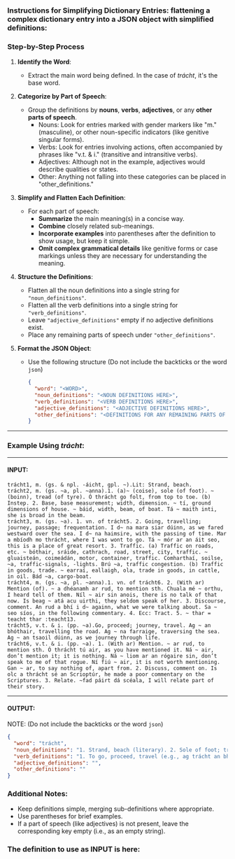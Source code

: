 ### Instructions for Simplifying Dictionary Entries: flattening a complex dictionary entry into a JSON object with simplified definitions:

### Step-by-Step Process

1. **Identify the Word**:
   - Extract the main word being defined. In the case of *trácht*, it's the base word.

2. **Categorize by Part of Speech**:
   - Group the definitions by **nouns**, **verbs**, **adjectives**, or any **other parts of speech**.
     - Nouns: Look for entries marked with gender markers like "m." (masculine), or other noun-specific indicators (like genitive singular forms).
     - Verbs: Look for entries involving actions, often accompanied by phrases like "v.t. & i." (transitive and intransitive verbs).
     - Adjectives: Although not in the example, adjectives would describe qualities or states.
     - Other: Anything not falling into these categories can be placed in "other_definitions."

3. **Simplify and Flatten Each Definition**:
   - For each part of speech:
     - **Summarize** the main meaning(s) in a concise way.
     - **Combine** closely related sub-meanings.
     - **Incorporate examples** into parentheses after the definition to show usage, but keep it simple.
     - **Omit complex grammatical details** like genitive forms or case markings unless they are necessary for understanding the meaning.

4. **Structure the Definitions**:
   - Flatten all the noun definitions into a single string for `"noun_definitions"`.
   - Flatten all the verb definitions into a single string for `"verb_definitions"`.
   - Leave `"adjective_definitions"` empty if no adjective definitions exist.
   - Place any remaining parts of speech under `"other_definitions"`.

5. **Format the JSON Object**:
   - Use the following structure (Do not include the backticks or the word `json`)
     ```json
     {
       "word": "<WORD>",
       "noun_definitions": "<NOUN DEFINITIONS HERE>",
       "verb_definitions": "<VERB DEFINITIONS HERE>",
       "adjective_definitions": "<ADJECTIVE DEFINITIONS HERE>",
       "other_definitions": "<DEFINITIONS FOR ANY REMAINING PARTS OF SPEECH HERE>"
     }
     ```

---

### Example Using *trácht*:

---

#### **INPUT**:
```
trácht1, m. (gs. & npl. -áicht, gpl. ~).Lit: Strand, beach.
trácht2, m. (gs. ~a, pl. ~anna).1. (a)~ (coise), sole (of foot). ~ (boinn), tread (of tyre). Ó thrácht go folt, from top to toe. (b) Instep. 2. Base, base measurement; width, dimension. ~ tí, ground dimensions of house. ~ báid, width, beam, of boat. Tá ~ maith inti, she is broad in the beam.
trácht3, m. (gs. ~a). 1. vn. of trácht5. 2. Going, travelling; journey, passage; frequentation. I d~ na mara siar dúinn, as we fared westward over the sea. I d~ na haimsire, with the passing of time. Mar a mbíodh mo thrácht, where I was wont to go. Tá ~ mór ar an áit seo, this is a place of great resort. 3. Traffic. (a) Traffic on roads, etc. ~ bóthair, sráide, cathrach, road, street, city, traffic. ~ gluaisteán, coimeádán, motor, container, traffic. Comharthaí, soilse, ~a, traffic-signals, -lights. Brú ~a, traffic congestion. (b) Traffic in goods, trade. ~ earraí, eallaigh, ola, trade in goods, in cattle, in oil. Bád ~a, cargo-boat.
trácht4, m. (gs. ~a, pl. ~anna).1. vn. of trácht6. 2. (With ar) Mention (of). ~ a dhéanamh ar rud, to mention sth. Chuala mé ~ orthu, I heard tell of them. Níl ~ air sin anois, there is no talk of that now. Is beag ~ atá acu uirthi, they seldom speak of her. 3. Discourse, comment. An rud a bhí i d~ againn, what we were talking about. Sa ~ seo síos, in the following commentary. 4. Ecc: Tract. 5. ~ thar = teacht thar :teacht13.
trácht5, v.t. & i. (pp. ~a).Go, proceed; journey, travel. Ag ~ an bhóthair, travelling the road. Ag ~ na farraige, traversing the sea. Ag ~ an tsaoil dúinn, as we journey through life.
trácht6, v.t. & i. (pp. ~a). 1. (With ar) Mention. ~ ar rud, to mention sth. Ó thrácht tú air, as you have mentioned it. Ná ~ air, don’t mention it; it is nothing. Ná ~ liom ar an rógaire sin, don’t speak to me of that rogue. Ní fiú ~ air, it is not worth mentioning. Gan ~ ar, to say nothing of, apart from. 2. Discuss, comment on. Is olc a thrácht sé an Scrioptúr, he made a poor commentary on the Scriptures. 3. Relate. ~fad páirt dá scéala, I will relate part of their story.
```

---

#### **OUTPUT**:
NOTE: (Do not include the backticks or the word `json`)

```json
{
  "word": "trácht",
  "noun_definitions": "1. Strand, beach (literary). 2. Sole of foot; tread of tyre; instep; base measurement or width of an object (e.g., trácht tí - ground dimensions of house, trácht báid - width of boat). 3. Going, travelling; journey; frequentation; traffic (e.g., trácht bóthair - road traffic, trácht earraí - trade in goods). 4. Mention, discourse, or tract (e.g., trácht a dhéanamh ar rud - to mention something, ecclesiastical tract).",
  "verb_definitions": "1. To go, proceed, travel (e.g., ag trácht an bhóthair - travelling the road). 2. To mention, discuss, or relate (e.g., trácht ar rud - to mention something, tráchtfad páirt dá scéala - I will relate part of their story).",
  "adjective_definitions": "",
  "other_definitions": ""
}
```

### Additional Notes:
- Keep definitions simple, merging sub-definitions where appropriate.
- Use parentheses for brief examples.
- If a part of speech (like adjectives) is not present, leave the corresponding key empty (i.e., as an empty string).

### The definition to use as INPUT is here: